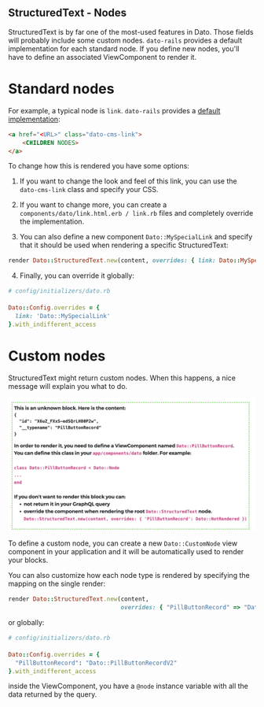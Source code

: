 ## StructuredText - Nodes

StructuredText is by far one of the most-used features in Dato. Those fields will probably include some custom nodes.
`dato-rails` provides a default implementation for each standard node.
If you define new nodes, you'll have to define an associated ViewComponent to render it.

# Standard nodes

For example, a typical node is `link`. `dato-rails` provides
a [default implementation](../app/components/dato/link.html.erb):

```html
<a href="<URL>" class="dato-cms-link">
    <CHILDREN NODES>
</a>
```

To change how this is rendered you have some options:

1. If you want to change the look and feel of this link, you can use the `dato-cms-link` class and specify your CSS.

1. If you want to change more, you can create a `components/dato/link.html.erb / link.rb` files and completely override
   the implementation.

1. You can also define a new component `Dato::MySpecialLink` and specify that it should be used when rendering a
   specific StructuredText:

```ruby
render Dato::StructuredText.new(content, overrides: { link: Dato::MySpecialLink })
```

4. Finally, you can override it globally:

```ruby
# config/initializers/dato.rb

Dato::Config.overrides = {
  link: 'Dato::MySpecialLink'
}.with_indifferent_access
```

# Custom nodes

StructuredText might return custom nodes. When this happens, a nice message will explain you what to do.

![unknown_block.png](unknown_block.png)

To define a custom node, you can create a new `Dato::CustomNode` view component in your application and it will be
automatically used to render your blocks.

You can also customize how each node type is rendered by specifying the mapping on the single render:

```ruby
render Dato::StructuredText.new(content, 
                                overrides: { "PillButtonRecord" => "Dato::PillButtonRecordV2" })
```

or globally:

```ruby
# config/initializers/dato.rb

Dato::Config.overrides = {
  "PillButtonRecord": "Dato::PillButtonRecordV2"
}.with_indifferent_access
```

inside the ViewComponent, you have a `@node` instance variable with all the data returned by the query.


